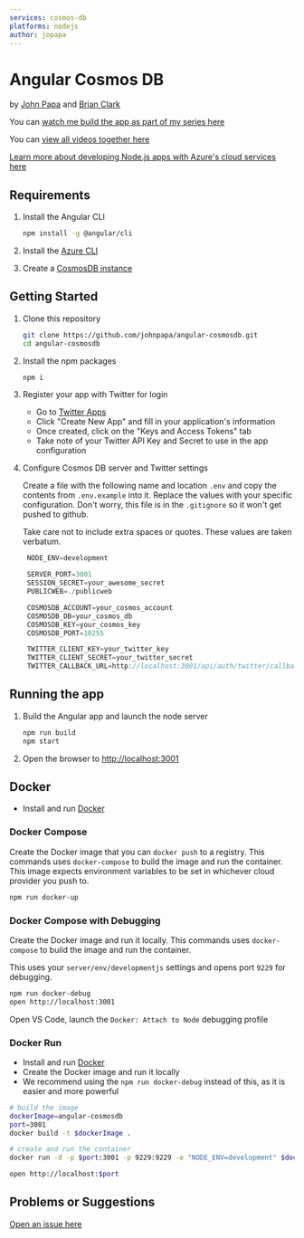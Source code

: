```yaml
---
services: cosmos-db
platforms: nodejs
author: jopapa
---
```


# Angular Cosmos DB

by [John Papa](http://twitter.com/john_papa) and [Brian Clark](http://twitter.com/_clarkio)

You can [watch me build the app as part of my series here](https://johnpapa.net/angular-cosmosdb-1/)

You can [view all videos together here](/VIDEOS.md)

[Learn more about developing Node.js apps with Azure's cloud services here](https://docs.microsoft.com/en-us/nodejs/azure)

## Requirements

1. Install the Angular CLI

   ```bash
   npm install -g @angular/cli
   ```

1. Install the [Azure CLI](https://docs.microsoft.com/en-us/cli/azure/install-azure-cli)

1. Create a
   [CosmosDB instance](https://docs.microsoft.com/en-us/azure/cosmos-db/tutorial-develop-mongodb-nodejs-part4)

## Getting Started

1. Clone this repository

   ```bash
   git clone https://github.com/johnpapa/angular-cosmosdb.git
   cd angular-cosmosdb
   ```

1. Install the npm packages

   ```bash
   npm i
   ```

1. Register your app with Twitter for login

   * Go to [Twitter Apps](https://apps.twitter.com/)
   * Click "Create New App" and fill in your application's information
   * Once created, click on the "Keys and Access Tokens" tab
   * Take note of your Twitter API Key and Secret to use in the app configuration

1. Configure Cosmos DB server and Twitter settings

   Create a file with the following name and location `.env` and copy the contents from
   `.env.example` into it. Replace the values with your specific configuration. Don't worry, this
   file is in the `.gitignore` so it won't get pushed to github.

   Take care not to include extra spaces or quotes. These values are taken verbatum.

   ```javascript
    NODE_ENV=development

    SERVER_PORT=3001
    SESSION_SECRET=your_awesome_secret
    PUBLICWEB=./publicweb

    COSMOSDB_ACCOUNT=your_cosmos_account
    COSMOSDB_DB=your_cosmos_db
    COSMOSDB_KEY=your_cosmos_key
    COSMOSDB_PORT=10255

    TWITTER_CLIENT_KEY=your_twitter_key
    TWITTER_CLIENT_SECRET=your_twitter_secret
    TWITTER_CALLBACK_URL=http://localhost:3001/api/auth/twitter/callback
   ```

## Running the app

1. Build the Angular app and launch the node server

   ```bash
   npm run build
   npm start
   ```

1. Open the browser to <http://localhost:3001>

## Docker

* Install and run [Docker](https://www.docker.com/community-edition)

### Docker Compose

Create the Docker image that you can `docker push` to a registry. This commands uses
`docker-compose` to build the image and run the container. This image expects environment variables
to be set in whichever cloud provider you push to.

```bash
npm run docker-up
```

### Docker Compose with Debugging

Create the Docker image and run it locally. This commands uses `docker-compose` to build the image
and run the container.

This uses your `server/env/developmentjs` settings and opens port `9229` for debugging.

```bash
npm run docker-debug
open http://localhost:3001
```

Open VS Code, launch the `Docker: Attach to Node` debugging profile

### Docker Run

* Install and run [Docker](https://www.docker.com/community-edition)
* Create the Docker image and run it locally
* We recommend using the `npm run docker-debug` instead of this, as it is easier and more powerful

```bash
# build the image
dockerImage=angular-cosmosdb
port=3001
docker build -t $dockerImage .

# create and run the container
docker run -d -p $port:3001 -p 9229:9229 -e "NODE_ENV=development" $dockerImage

open http://localhost:$port
```

## Problems or Suggestions

[Open an issue here](https://github.com/johnpapa/angular-cosmos/issues)
